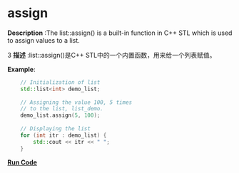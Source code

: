 # assign

**Description** :The list::assign() is a built-in function in C++ STL which is used to assign values to a list.

3
**描述** :list::assign()是C++ STL中的一个内置函数，用来给一个列表赋值。

**Example**:
```cpp
    // Initialization of list 
    std::list<int> demo_list; 
  
    // Assigning the value 100, 5 times 
    // to the list, list_demo. 
    demo_list.assign(5, 100); 
  
    // Displaying the list 
    for (int itr : demo_list) { 
        std::cout << itr << " "; 
    } 

```
**[Run Code](https://rextester.com/UMFNZM11115)**
